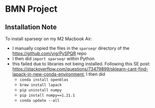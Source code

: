# BMN Project

## Installation Note
To install sparseqr on my M2 Macbook Air:
- I manually copied the files in the `sparseqr` directory of the https://github.com/yig/PySPQR repo
- I then did `import sparseqr` within Python
- this failed due to libraries not being installed. Following this SE post: https://stackoverflow.com/questions/73479899/sklearn-cant-find-lapack-in-new-conda-environment, I then did
    - `conda install openblas`
    - `brew install lapack`
    - `pip uninstall numpy`
    - `pip install numpy==1.21.1`
    - `conda update --all`